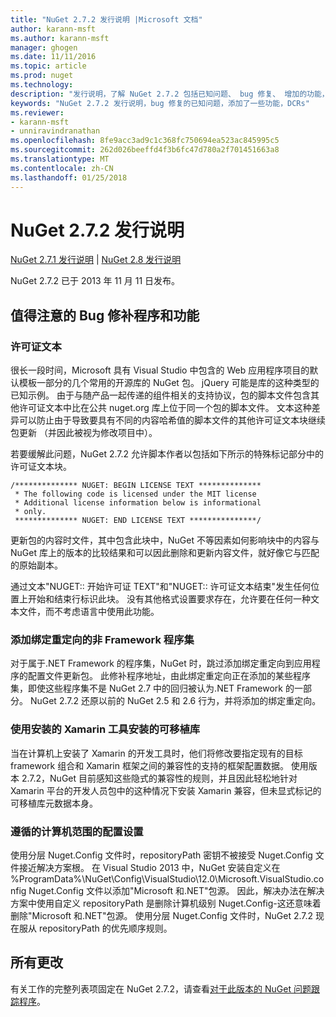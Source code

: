 ```yaml
---
title: "NuGet 2.7.2 发行说明 |Microsoft 文档"
author: karann-msft
ms.author: karann-msft
manager: ghogen
ms.date: 11/11/2016
ms.topic: article
ms.prod: nuget
ms.technology: 
description: "发行说明，了解 NuGet 2.7.2 包括已知问题、 bug 修复、 增加的功能，以及 DCRs。"
keywords: "NuGet 2.7.2 发行说明，bug 修复的已知问题，添加了一些功能，DCRs"
ms.reviewer:
- karann-msft
- unniravindranathan
ms.openlocfilehash: 8fe9acc3ad9c1c368fc750694ea523ac845995c5
ms.sourcegitcommit: 262d026beeffd4f3b6fc47d780a2f701451663a8
ms.translationtype: MT
ms.contentlocale: zh-CN
ms.lasthandoff: 01/25/2018
---
```

# <a name="nuget-272-release-notes"></a>NuGet 2.7.2 发行说明

[NuGet 2.7.1 发行说明](../release-notes/nuget-2.7.1.md) | [NuGet 2.8 发行说明](../release-notes/nuget-2.8.md)

NuGet 2.7.2 已于 2013 年 11 月 11 日发布。

## <a name="noteworthy-bug-fixes-and-features"></a>值得注意的 Bug 修补程序和功能

### <a name="license-text"></a>许可证文本
很长一段时间，Microsoft 具有 Visual Studio 中包含的 Web 应用程序项目的默认模板一部分的几个常用的开源库的 NuGet 包。 jQuery 可能是库的这种类型的已知示例。 由于与随产品一起传递的组件相关的支持协议，包的脚本文件包含其他许可证文本中比在公共 nuget.org 库上位于同一个包的脚本文件。 文本这种差异可以防止由于导致要具有不同的内容哈希值的脚本文件的其他许可证文本块继续包更新 （并因此被视为修改项目中）。

若要缓解此问题，NuGet 2.7.2 允许脚本作者以包括如下所示的特殊标记部分中的许可证文本块。

    /************** NUGET: BEGIN LICENSE TEXT **************
     * The following code is licensed under the MIT license
     * Additional license information below is informational
     * only.
     ************** NUGET: END LICENSE TEXT ***************/

更新包的内容时文件，其中包含此块中，NuGet 不等因素如何影响块中的内容与 NuGet 库上的版本的比较结果和可以因此删除和更新内容文件，就好像它与匹配的原始副本。

通过文本"NUGET:: 开始许可证 TEXT"和"NUGET:: 许可证文本结束"发生任何位置上开始和结束行标识此块。  没有其他格式设置要求存在，允许要在任何一种文本文件，而不考虑语言中使用此功能。

### <a name="add-binding-redirects-for-non-framework-assemblies"></a>添加绑定重定向的非 Framework 程序集
对于属于.NET Framework 的程序集，NuGet 时，跳过添加绑定重定向到应用程序的配置文件更新包。 此修补程序地址，由此绑定重定向正在添加的某些程序集，即使这些程序集不是 NuGet 2.7 中的回归被认为.NET Framework 的一部分。 NuGet 2.7.2 还原以前的 NuGet 2.5 和 2.6 行为，并将添加的绑定重定向。

### <a name="installing-portable-libraries-with-xamarin-tools-installed"></a>使用安装的 Xamarin 工具安装的可移植库
当在计算机上安装了 Xamarin 的开发工具时，他们将修改要指定现有的目标 framework 组合和 Xamarin 框架之间的兼容性的支持的框架配置数据。 使用版本 2.7.2，NuGet 目前感知这些隐式的兼容性的规则，并且因此轻松地针对 Xamarin 平台的开发人员包中的这种情况下安装 Xamarin 兼容，但未显式标记的可移植库元数据本身。

### <a name="machine-wide-configuration-settings-honored"></a>遵循的计算机范围的配置设置
使用分层 Nuget.Config 文件时，repositoryPath 密钥不被接受 Nuget.Config 文件接近解决方案根。 在 Visual Studio 2013 中，NuGet 安装自定义在 %ProgramData%\NuGet\Config\VisualStudio\12.0\Microsoft.VisualStudio.config Nuget.Config 文件以添加"Microsoft 和.NET"包源。 因此，解决办法在解决方案中使用自定义 repositoryPath 是删除计算机级别 Nuget.Config-这还意味着删除"Microsoft 和.NET"包源。 使用分层 Nuget.Config 文件时，NuGet 2.7.2 现在服从 repositoryPath 的优先顺序规则。

## <a name="all-changes"></a>所有更改
有关工作的完整列表项固定在 NuGet 2.7.2，请查看[对于此版本的 NuGet 问题跟踪程序](https://nuget.codeplex.com/workitem/list/advanced?keyword=&status=All&type=All&priority=All&release=NuGet%202.7.2&assignedTo=All&component=All&sortField=LastUpdatedDate&sortDirection=Descending&page=0&reasonClosed=Fixed)。
